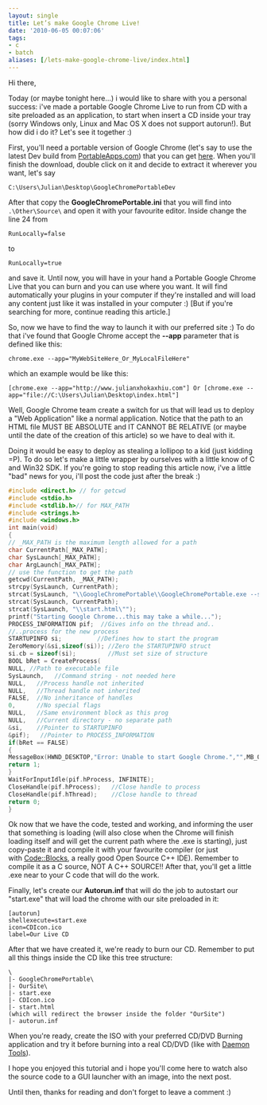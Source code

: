 ```yaml
---
layout: single
title: Let’s make Google Chrome Live!
date: '2010-06-05 00:07:06'
tags:
- c
- batch
aliases: [/lets-make-google-chrome-live/index.html]
---
```


Hi there,

Today (or maybe tonight here...) i would like to share with you a personal success: i've made a portable Google Chrome Live to run from CD with a site preloaded as an application, to start when insert a CD inside your tray (sorry Windows only, Linux and Mac OS X does not support autorun!). But how did i do it? Let's see it together :)

First, you'll need a portable version of Google Chrome (let's say to use the latest Dev build from [PortableApps.com](http://www.portableapps.com "Portable Apps")) that you can get [here](http://portableapps.com/apps/internet/google_chrome_portable "Download Google Chrome Portable"). When you'll finish the download, double click on it and decide to extract it wherever you want, let's say

```
C:\Users\Julian\Desktop\GoogleChromePortableDev
```

After that copy the **GoogleChromePortable.ini** that you will find into `.\Other\Source\` and open it with your favourite editor. Inside change the line 24 from

```
RunLocally=false
```

to

```
RunLocally=true
```

and save it. Until now, you will have in your hand a Portable Google Chrome Live that you can burn and you can use where you want. It will find automatically your plugins in your computer if they're installed and will load any content just like it was installed in your computer :) [But if you're searching for more, continue reading this article.]

So, now we have to find the way to launch it with our preferred site :) To do that i've found that Google Chrome accept the **--app** parameter that is defined like this:

```
chrome.exe --app="MyWebSiteHere_Or_MyLocalFileHere"
```

which an example would be like this:

```
[chrome.exe --app="http://www.julianxhokaxhiu.com"] Or [chrome.exe --app="file://C:\Users\Julian\Desktop\index.html"]
```

Well, Google Chrome team create a switch for us that will lead us to deploy a "Web Application" like a normal application. Notice that the path to an HTML file MUST BE ABSOLUTE and IT CANNOT BE RELATIVE (or maybe until the date of the creation of this article) so we have to deal with it.

Doing it would be easy to deploy as stealing a lollipop to a kid (just kidding =P). To do so let's make a little wrapper by ourselves with a little know of C and Win32 SDK. If you're going to stop reading this article now, i've a little "bad" news for you, i'll post the code just after the break :)

```cpp
#include <direct.h> // for getcwd
#include <stdio.h>
#include <stdlib.h>// for MAX_PATH
#include <strings.h>
#include <windows.h>
int main(void)
{
// _MAX_PATH is the maximum length allowed for a path
char CurrentPath[_MAX_PATH];
char SysLaunch[_MAX_PATH];
char ArgLaunch[_MAX_PATH];
// use the function to get the path
getcwd(CurrentPath, _MAX_PATH);
strcpy(SysLaunch, CurrentPath);
strcat(SysLaunch, "\\GoogleChromePortable\\GoogleChromePortable.exe --start-maximized --app=\"");
strcat(SysLaunch, CurrentPath);
strcat(SysLaunch, "\\start.html\"");
printf("Starting Google Chrome...this may take a while...");
PROCESS_INFORMATION pif;  //Gives info on the thread and..
//..process for the new process
STARTUPINFO si;          //Defines how to start the program
ZeroMemory(&si,sizeof(si)); //Zero the STARTUPINFO struct
si.cb = sizeof(si);         //Must set size of structure
BOOL bRet = CreateProcess(
NULL, //Path to executable file
SysLaunch,   //Command string - not needed here
NULL,   //Process handle not inherited
NULL,   //Thread handle not inherited
FALSE,  //No inheritance of handles
0,      //No special flags
NULL,   //Same environment block as this prog
NULL,   //Current directory - no separate path
&si,    //Pointer to STARTUPINFO
&pif);   //Pointer to PROCESS_INFORMATION
if(bRet == FALSE)
{
MessageBox(HWND_DESKTOP,"Error: Unable to start Google Chrome.","",MB_OK);
return 1;
}
WaitForInputIdle(pif.hProcess, INFINITE);
CloseHandle(pif.hProcess);   //Close handle to process
CloseHandle(pif.hThread);    //Close handle to thread
return 0;
}
```

Ok now that we have the code, tested and working, and informing the user that something is loading (will also close when the Chrome will finish loading itself and will get the current path where the .exe is starting), just copy-paste it and compile it with your favourite compiler (or just with [Code::Blocks](http://www.codeblocks.org/ "Code::Blocks"), a really good Open Source C++ IDE). Remember to compile it as a C source, NOT A C++ SOURCE!! After that, you'll get a little .exe near to your C code that will do the work.

Finally, let's create our **Autorun.inf** that will do the job to autostart our "start.exe" that will load the chrome with our site preloaded in it:

```
[autorun]
shellexecute=start.exe
icon=CDIcon.ico
label=Our Live CD
```

After that we have created it, we're ready to burn our CD. Remember to put all this things inside the CD like this tree structure:

```
\
|- GoogleChromePortable\
|- OurSite\
|- start.exe
|- CDIcon.ico
|- start.html
(which will redirect the browser inside the folder "OurSite")
|- autorun.inf
```

When you're ready, create the ISO with your preferred CD/DVD Burning application and try it before burning into a real CD/DVD (like with [Daemon Tools](http://www.daemon-tools.cc/ "Daemon Tools")).

I hope you enjoyed this tutorial and i hope you'll come here to watch also the source code to a GUI launcher with an image, into the next post.

Until then, thanks for reading and don't forget to leave a comment :)